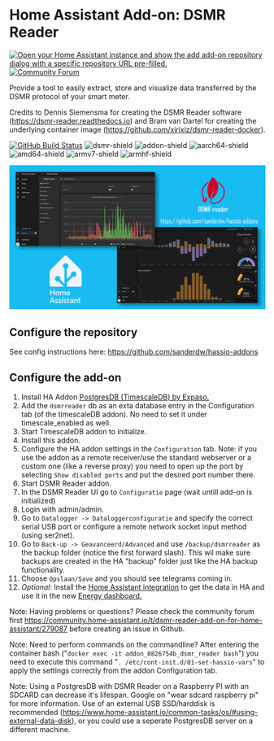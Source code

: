 # Home Assistant Add-on: DSMR Reader
[![Open your Home Assistant instance and show the add add-on repository dialog with a specific repository URL pre-filled.](https://my.home-assistant.io/badges/supervisor_add_addon_repository.svg)](https://my.home-assistant.io/redirect/supervisor_add_addon_repository/?repository_url=https%3A%2F%2Fgithub.com%2Fsanderdw%2Fhassio-addons)
[![Community Forum][forum-shield]][forum]

Provide a tool to easily extract, store and visualize data transferred by the DSMR protocol of your smart meter.

Credits to Dennis Siemensma for creating the DSMR Reader software (https://dsmr-reader.readthedocs.io) and Bram van Dartel for creating the underlying container image (https://github.com/xirixiz/dsmr-reader-docker).

[![GitHub Build Status](https://github.com/sanderdw/hassio-addons/workflows/DSMR%20Reader/badge.svg?logo=github)](https://github.com/sanderdw/hassio-addons/actions) ![dsmr-shield] ![addon-shield] ![aarch64-shield] ![amd64-shield] ![armv7-shield] ![armhf-shield]

![DSMR Reader](https://github.com/sanderdw/hassio-addons/raw/master/images/dsmr_reader.png)

[dsmr-shield]: https://img.shields.io/badge/DSMR%20Reader%20Version-%205.2-purple.svg?style=flat-square
[addon-shield]: https://img.shields.io/badge/Addon%20Version-%201.3.1-purple.svg?style=flat-square

[aarch64-shield]: https://img.shields.io/badge/aarch64-yes-green.svg?style=flat-square
[amd64-shield]: https://img.shields.io/badge/amd64-yes-green.svg?style=flat-square
[armv7-shield]: https://img.shields.io/badge/armv7-yes-green.svg?style=flat-square
[armhf-shield]: https://img.shields.io/badge/armhf-yes-green.svg?style=flat-square

[forum-shield]: https://img.shields.io/badge/community-forum-brightgreen.svg?style=for-the-badge
[forum]: https://community.home-assistant.io/t/dsmr-reader-add-on-for-home-assistant/279087
## Configure the repository

See config instructions here: https://github.com/sanderdw/hassio-addons


## Configure the add-on

1. Install HA Addon [PostgresDB (TimescaleDB) by Expaso.](https://community.home-assistant.io/t/home-assistant-add-on-postgresql-timescaledb/198176)
2. Add the ```dsmrreader``` db as an exta database entry in the Configuration tab (of the timescaleDB addon). No need to set it under timescale_enabled as well.
3. Start TimescaleDB addon to initialize.
4. Install this addon.
5. Configure the HA addon settings in the ```Configuration``` tab. Note: if you use the addon as a remote receiver/use the standard webserver or a custom one (like a reverse proxy) you need to open up the port by selecting ```Show disabled ports``` and put the desired port number there.
6. Start DSMR Reader addon.
7. In the DSMR Reader UI go to ```Configuratie``` page (wait untill add-on is initialized)
8. Login with admin/admin.
9. Go to ```Datalogger -> Dataloggerconfiguratie``` and specify the correct serial USB port or configure a remote network socket input method (using ser2net).
10. Go to ```Back-up -> Geavanceerd/Advanced``` and use ```/backup/dsmrreader``` as the backup folder (notice the first forward slash). This wil make sure backups are created in the HA "backup" folder just like the HA backup functionality.
11. Choose ```Opslaan/Save``` and you should see telegrams coming in.
12. _Optional:_ Install the [Home Assistant integration](https://www.home-assistant.io/integrations/dsmr_reader) to get the data in HA and use it in the new [Energy dashboard.](https://community.home-assistant.io/t/dsmr-reader-add-on-for-home-assistant/279087/131?u=sanderdw)

Note: Having problems or questions? Please check the community forum first https://community.home-assistant.io/t/dsmr-reader-add-on-for-home-assistant/279087 before creating an issue in Github.

Note: Need to perform commands on the commandline? After entering the container bash ("```docker exec -it addon_0826754b_dsmr_reader bash```") you need to execute this command "```. /etc/cont-init.d/01-set-hassio-vars```" to apply the settings correctly from the addon Configuration tab.

Note: Using a PostgresDB with DSMR Reader on a Raspberry PI with an SDCARD can decrease it's lifespan. Google on "wear sdcard raspberry pi" for more information.
Use of an external USB SSD/harddisk is recommended (https://www.home-assistant.io/common-tasks/os/#using-external-data-disk), or you could use a seperate PostgresDB server on a different machine.